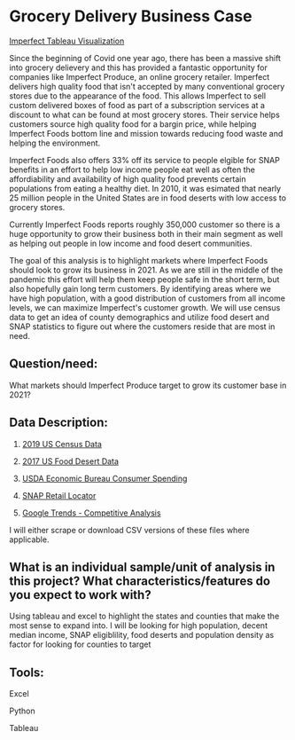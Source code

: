 # Grocery Delivery Business Case

[Imperfect Tableau Visualization](https://public.tableau.com/profile/jonathan.wyatt#!/)

Since the beginning of Covid one year ago, there has been a massive shift into grocery delievery and this has provided a fantastic opportunity for companies like Imperfect Produce, an online grocery retailer.  Imperfect delivers high quality food that isn't accepted by many conventional grocery stores due to the appearance of the food.  This allows Imperfect to sell custom delivered boxes of food as part of a subscription services at a discount to what can be found at most grocery stores.  Their service helps customers source high quality food for a bargin price, while helping Imperfect Foods bottom line and mission towards reducing food waste and helping the environment.   

Imperfect Foods also offers 33% off its service to people elgible for SNAP benefits in an effort to help low income people eat well as often the affordiability and availability of high quality food prevents certain populations from eating a healthy diet.  In 2010, it was esimated that nearly 25 million people in the United States are in food deserts with low access to grocery stores.

Currently Imperfect Foods reports roughly 350,000 customer so there is a huge opportunity to grow their business both in their main segment as well as helping out people in low income and food desert communities. 

The goal of this analysis is to highlight markets where Imperfect Foods should look to grow its business in 2021.   As we are still in the middle of the pandemic this effort will help them keep people safe in the short term, but also hopefully gain long term customers. By identifying areas where we have high population, with a good distribution of customers from all income levels, we can maximize Imperfect's customer growth.  We will use census data to get an idea of county demographics and utilize food desert and SNAP statistics to figure out where the customers reside that are most in need.

## Question/need:

What markets should Imperfect Produce target to grow its customer base in 2021?

## Data Description:
1) [2019 US Census Data](https://data.census.gov/cedsci/all)

2) [2017 US Food Desert Data](https://www.ers.usda.gov/data-products/food-access-research-atlas/download-the-data/)

3) [USDA Economic Bureau Consumer Spending](https://www.bea.gov/data/consumer-spending/state)

4) [SNAP Retail Locator](https://www.fns.usda.gov/snap/retailer-locator)

6) [Google Trends - Competitive Analysis](https://trends.google.com/trends/explore?geo=US&q=imperfect%20produce,misfits%20market)

I will either scrape or download CSV versions of these files where applicable.

## What is an individual sample/unit of analysis in this project? What characteristics/features do you expect to work with?

Using tableau and excel to highlight the states and counties that make the most sense to expand into.  I will be looking for high population, decent median income, SNAP eligiblility, food deserts and population density as factor for looking for counties to target

## Tools:

Excel

Python

Tableau


